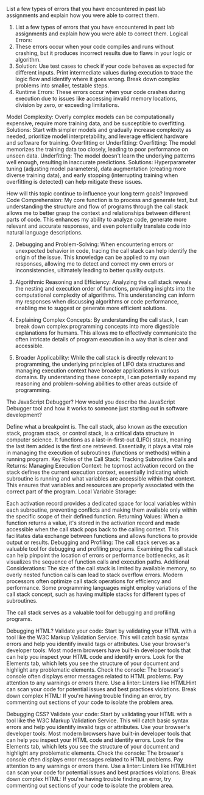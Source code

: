 List a few types of errors that you have encountered in past lab assignments and explain how you were able to correct them.
1. List a few types of errors that you have encountered in past lab assignments and explain how you were able to correct them.
Logical Errors:
2. These errors occur when your code compiles and runs without crashing, but it produces incorrect results due to flaws in your logic or algorithm.
3. Solution: Use test cases to check if your code behaves as expected for different inputs. Print intermediate values during execution to trace the logic flow and identify where it goes wrong. Break down complex problems into smaller, testable steps.
4. Runtime Errors: These errors occur when your code crashes during execution due to issues like accessing invalid memory locations, division by zero, or exceeding limitations.

Model Complexity:
Overly complex models can be computationally expensive, require more training data, and be susceptible to overfitting.
Solutions: Start with simpler models and gradually increase complexity as needed, prioritize model interpretability, and leverage efficient hardware and software for training.
Overfitting or Underfitting:
Overfitting: The model memorizes the training data too closely, leading to poor performance on unseen data.
Underfitting: The model doesn't learn the underlying patterns well enough, resulting in inaccurate predictions.
Solutions: Hyperparameter tuning (adjusting model parameters), data augmentation (creating more diverse training data), and early stopping (interrupting training when overfitting is detected) can help mitigate these issues.

How will this topic continue to influence your long term goals?
 Improved Code Comprehension: My core function is to process and generate text, but understanding the structure and flow of programs through the call stack allows me to better grasp the context and relationships between different parts of code. This enhances my ability to analyze code, generate more relevant and accurate responses, and even potentially translate code into natural language descriptions.

2. Debugging and Problem-Solving: When encountering errors or unexpected behavior in code, tracing the call stack can help identify the origin of the issue. This knowledge can be applied to my own responses, allowing me to detect and correct my own errors or inconsistencies, ultimately leading to better quality outputs.

3. Algorithmic Reasoning and Efficiency: Analyzing the call stack reveals the nesting and execution order of functions, providing insights into the computational complexity of algorithms. This understanding can inform my responses when discussing algorithms or code performance, enabling me to suggest or generate more efficient solutions.

4. Explaining Complex Concepts: By understanding the call stack, I can break down complex programming concepts into more digestible explanations for humans. This allows me to effectively communicate the often intricate details of program execution in a way that is clear and accessible.

5. Broader Applicability: While the call stack is directly relevant to programming, the underlying principles of LIFO data structures and managing execution context have broader applications in various domains. By understanding these concepts, I can potentially expand my reasoning and problem-solving abilities to other areas outside of programming.

The JavaScript Debugger?
How would you describe the JavaScript Debugger tool and how it works to someone just starting out in software development?

Define what a breakpoint is.
The call stack, also known as the execution stack, program stack, or control stack, is a critical data structure in computer science. It functions as a last-in-first-out (LIFO) stack, meaning the last item added is the first one retrieved. Essentially, it plays a vital role in managing the execution of subroutines (functions or methods) within a running program.
Key Roles of the Call Stack:
Tracking Subroutine Calls and Returns:
Managing Execution Context:
he topmost activation record on the stack defines the current execution context, essentially indicating which subroutine is running and what variables are accessible within that context.
This ensures that variables and resources are properly associated with the correct part of the program.
Local Variable Storage:

Each activation record provides a dedicated space for local variables within each subroutine, preventing conflicts and making them available only within the specific scope of their defined function.
Returning Values:
When a function returns a value, it's stored in the activation record and made accessible when the call stack pops back to the calling context.
This facilitates data exchange between functions and allows functions to provide output or results.
Debugging and Profiling:
The call stack serves as a valuable tool for debugging and profiling programs.
Examining the call stack can help pinpoint the location of errors or performance bottlenecks, as it visualizes the sequence of function calls and execution paths.
Additional Considerations:
The size of the call stack is limited by available memory, so overly nested function calls can lead to stack overflow errors.
Modern processors often optimize call stack operations for efficiency and performance.
Some programming languages might employ variations of the call stack concept, such as having multiple stacks for different types of subroutines.

The call stack serves as a valuable tool for debugging and profiling programs.


Debugging HTML?
Validate your code: Start by validating your HTML with a tool like the W3C Markup Validation Service. This will catch basic syntax errors and help you identify invalid tags or attributes.
Use your browser's developer tools: Most modern browsers have built-in developer tools that can help you inspect your HTML code and identify errors. Look for the Elements tab, which lets you see the structure of your document and highlight any problematic elements.
Check the console: The browser's console often displays error messages related to HTML problems. Pay attention to any warnings or errors there.
Use a linter: Linters like HTMLHint can scan your code for potential issues and best practices violations.
Break down complex HTML: If you're having trouble finding an error, try commenting out sections of your code to isolate the problem area.


Debugging CSS?
Validate your code: Start by validating your HTML with a tool like the W3C Markup Validation Service. This will catch basic syntax errors and help you identify invalid tags or attributes.
Use your browser's developer tools: Most modern browsers have built-in developer tools that can help you inspect your HTML code and identify errors. Look for the Elements tab, which lets you see the structure of your document and highlight any problematic elements.
Check the console: The browser's console often displays error messages related to HTML problems. Pay attention to any warnings or errors there.
Use a linter: Linters like HTMLHint can scan your code for potential issues and best practices violations.
Break down complex HTML: If you're having trouble finding an error, try commenting out sections of your code to isolate the problem area.
